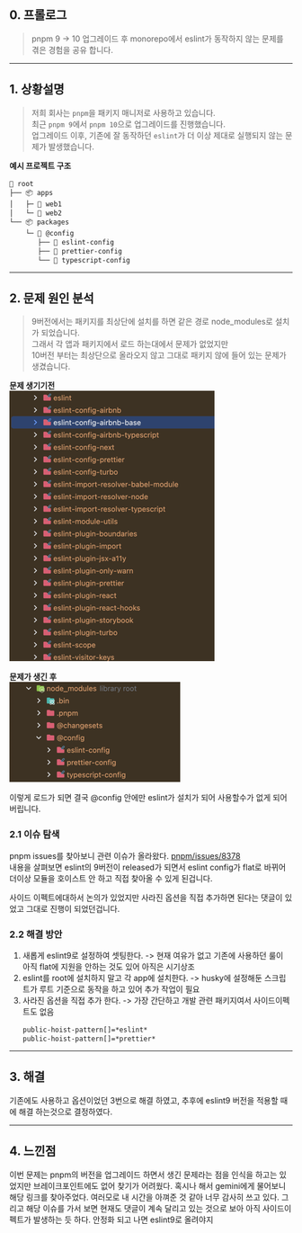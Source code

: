 ## 0. 프롤로그

> pnpm 9 → 10 업그레이드 후 monorepo에서 eslint가 동작하지 않는 문제를 겪은 경험을 공유 합니다.

---

## 1. 상황설명

> 저희 회사는 `pnpm`을 패키지 매니저로 사용하고 있습니다.  
> 최근 `pnpm 9`에서 `pnpm 10`으로 업그레이드를 진행했습니다.  
> 업그레이드 이후, 기존에 잘 동작하던 `eslint`가 더 이상 제대로 실행되지 않는 문제가 발생했습니다.

**예시 프로젝트 구조**

```
📂 root
├── 📦 apps
│   ├─ 📂 web1
│   └─ 📂 web2
└── 📦 packages
    └─ 📂 @config
       ├── 📂 eslint-config
       ├── 📂 prettier-config
       └── 📂 typescript-config
```

---

## 2. 문제 원인 분석

> 9버전에서는 패키지를 최상단에 설치를 하면 같은 경로 node_modules로 설치가 되었습니다.  
> 그래서 각 앱과 패키지에서 로드 하는대에서 문제가 없었지만  
> 10버전 부터는 최상단으로 올라오지 않고 그대로 패키지 않에 들어 있는 문제가 생겼습니다.

**문제 생기기전**  
![img_1.png](img_1.png)

**문제가 생긴 후**  
![img.png](img.png)

이렇게 로드가 되면 결국 @config 안에만 eslint가 설치가 되어 사용할수가 없게 되어버립니다.

### 2.1 이슈 탐색

pnpm issues를 찾아보니 관련 이슈가 올라왔다.
[pnpm/issues/8378](https://github.com/pnpm/pnpm/issues/8378)  
내용을 살펴보면 eslint의 9버전이 released가 되면서 eslint config가 flat로 바뀌어 더이상 모듈을 호이스트 안 하고 직접 찾아올 수 있게 된겁니다.

사이드 이펙트에대하서 논의가 있었지만 사라진 옵션을 직접 추가하면 된다는 댓글이 있었고 그대로 진행이 되었던겁니다.

### 2.2 해결 방안

1. 새롭게 eslint9로 설정하여 셋팅한다. -> 현재 여유가 없고 기존에 사용하던 룰이 아직 flat에 지원을 안하는 것도 있어 아직은 시기상조
2. eslint를 root에 설치하지 말고 각 app에 설치한다. -> husky에 설정해둔 스크립트가 루트 기준으로 동작을 하고 있어 추가 작업이 필요
3. 사라진 옵션을 직접 추가 한다. -> 가장 간단하고 개발 관련 패키지여서 사이드이펙트도 없음
   ```code
   public-hoist-pattern[]=*eslint*
   public-hoist-pattern[]=*prettier*
   ```

---

## 3. 해결

기존에도 사용하고 옵션이었던 3번으로 해결 하였고, 추후에 eslint9 버전을 적용할 때에 해결 하는것으로 결정하였다.

---

## 4. 느낀점

이번 문제는 pnpm의 버전을 업그레이드 하면서 생긴 문제라는 점을 인식을 하고는 있었지만 브레이크포인트에도 없어 찾기가 어려웠다.
혹시나 해서 gemini에게 물어보니 해당 링크를 찾아주었다. 여러모로 내 시간을 아껴준 것 같아 너무 감사히 쓰고 있다.
그리고 해당 이슈를 가서 보면 현재도 댓글이 계속 달리고 있는 것으로 보아 아직 사이드이펙트가 발생하는 듯 하다.
안정화 되고 나면 eslint9로 올려야지
